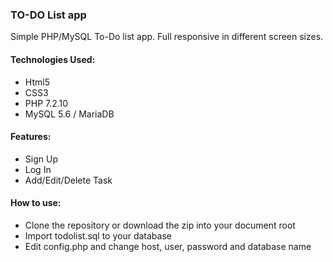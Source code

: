 <h3>TO-DO List app</h3>

Simple PHP/MySQL To-Do list app.
Full responsive in different screen sizes.
<h4>Technologies Used:</h4>
<ul>
<li>Html5</li>
<li>CSS3</li>
<li>PHP 7.2.10</li>
<li>MySQL 5.6 / MariaDB</li>
</ul>
<h4>Features:</h4>
<ul>
  <li>Sign Up</li>
  <li>Log In</li>
  <li>Add/Edit/Delete Task</li>
</ul>
<h4>How to use:</h4>
<ul>
  <li>Clone the repository or download the zip into your document root</li>
  <li>Import todolist.sql to your database</li>
  <li>Edit config.php and change host, user, password and database name</li>
</ul>


